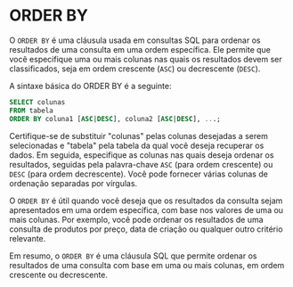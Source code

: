# ORDER BY

O `ORDER BY` é uma cláusula usada em consultas SQL para ordenar os resultados de uma consulta em uma ordem específica. Ele permite que você especifique uma ou mais colunas nas quais os resultados devem ser classificados, seja em ordem crescente (`ASC`) ou decrescente (`DESC`).

A sintaxe básica do ORDER BY é a seguinte:

```sql
SELECT colunas
FROM tabela
ORDER BY coluna1 [ASC|DESC], coluna2 [ASC|DESC], ...;
```

Certifique-se de substituir "colunas" pelas colunas desejadas a serem selecionadas e "tabela" pela tabela da qual você deseja recuperar os dados. Em seguida, especifique as colunas nas quais deseja ordenar os resultados, seguidas pela palavra-chave `ASC` (para ordem crescente) ou `DESC` (para ordem decrescente). Você pode fornecer várias colunas de ordenação separadas por vírgulas.

O `ORDER BY` é útil quando você deseja que os resultados da consulta sejam apresentados em uma ordem específica, com base nos valores de uma ou mais colunas. Por exemplo, você pode ordenar os resultados de uma consulta de produtos por preço, data de criação ou qualquer outro critério relevante.

Em resumo, o `ORDER BY` é uma cláusula SQL que permite ordenar os resultados de uma consulta com base em uma ou mais colunas, em ordem crescente ou decrescente.

